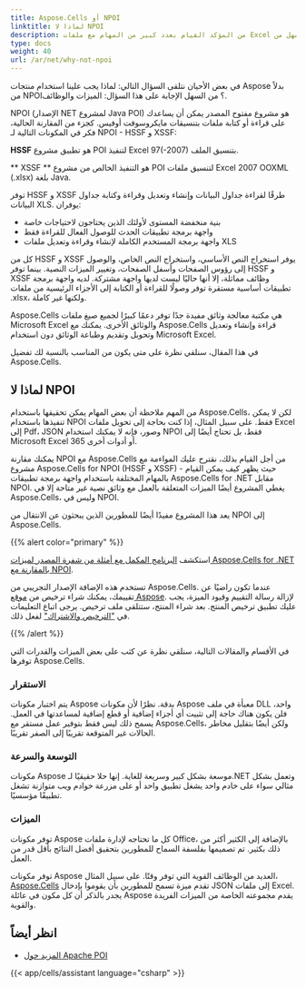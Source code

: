 ```yaml
---
title: Aspose.Cells أو NPOI
linktitle: لماذا لا NPOI
description: من المؤكد القيام بعدد كبير من المهام مع ملفات Excel بشكل أسرع وأسهل من NPOI باستخدام C#.
type: docs
weight: 40
url: /ar/net/why-not-npoi
---
```


في بعض الأحيان نتلقى السؤال التالي: لماذا يجب علينا استخدام منتجات Aspose بدلاً من NPOI؟ من السهل الإجابة على هذا السؤال: الميزات والوظائف.

NPOI (الإصدار NET لمشروع Java POI) هو مشروع مفتوح المصدر يمكن أن يساعدك على قراءة أو كتابة ملفات بتنسيقات مايكروسوفت أوفيس. كجزء من المقارنة الحالية، فكر في المكونات التالية لـ NPOI - HSSF و XSSF:

**HSSF** هو تطبيق مشروع POI لتنفيذ Excel 97(-2007) بتنسيق الملف.

** XSSF ** هو التنفيذ الخالص من مشروع POI لتنسيق ملفات Excel 2007 OOXML (.xlsx) بلغة Java.

توفر HSSF و XSSF طرقًا لقراءة جداول البيانات وإنشاء وتعديل وقراءة وكتابة جداول البيانات XLS. يوفران:

- بنية منخفضة المستوى لأولئك الذين يحتاجون لاحتياجات خاصة
- واجهة برمجة تطبيقات الحدث للوصول الفعال للقراءة فقط
- واجهة برمجة المستخدم الكاملة لإنشاء وقراءة وتعديل ملفات XLS

كل من HSSF و XSSF يوفر استخراج النص الأساسي، واستخراج النص الخاص، والوصول إلى رؤوس الصفحات وأسفل الصفحات، وتغيير الميزات النصية. بينما توفر HSSF و XSSF وظائف مماثلة، إلا أنها حاليًا ليست لديها واجهة مشتركة. لديه واجهة برمجة تطبيقات أساسية مستقرة توفر وصولًا للقراءة أو الكتابة إلى الأجزاء الرئيسية من ملفات .xlsx، ولكنها غير كاملة.

Aspose.Cells هي مكتبة معالجة وثائق مفيدة جدًا توفر دعمًا كبيرًا لجميع صيغ ملفات Microsoft Excel والوثائق الأخرى. يمكنك مع Aspose.Cells قراءة وإنشاء وتعديل وتحويل وتقديم وطباعة الوثائق دون استخدام Microsoft Excel.

في هذا المقال، سنلقي نظرة على متى يكون من المناسب بالنسبة لك تفضيل Aspose.Cells.

## لماذا لا NPOI

من المهم ملاحظة أن بعض المهام يمكن تحقيقها باستخدام Aspose.Cells، لكن لا يمكن تنفيذها باستخدام NPOI فقط. على سبيل المثال، إذا كنت بحاجة إلى تحويل ملفات Excel إلى Pdf، JSON وصور، فإنه لا يمكنك استخدام NPOI فقط، بل تحتاج أيضًا إلى Microsoft Excel 365 أو أدوات أخرى.

يمكنك مقارنة NPOI مع Aspose.Cells من أجل القيام بذلك، نقترح عليك المواءمة مع مشروع Aspose.Cells for NPOI (HSSF و XSSF) - حيث يظهر كيف يمكن القيام بالمهام المختلفة باستخدام واجهة برمجة تطبيقات Aspose.Cells for .NET مقابل NPOI. يغطي المشروع أيضًا الميزات المتعلقة بالعمل مع وثائق نصية غير متاحة إلا في Aspose.Cells، وليس في NPOI.

يعد هذا المشروع مفيدًا أيضًا للمطورين الذين يبحثون عن الانتقال من NPOI إلى Aspose.Cells.

{{% alert color="primary" %}}

استكشف [البرنامج المكمل مع أمثلة من شفرة المصدر لميزات Aspose.Cells for .NET بالمقارنة مع NPOI](https://github.com/aspose-cells/Aspose.Cells-for-.NET/tree/master/Plugins/NPOI).

تستخدم هذه الإضافة الإصدار التجريبي من Aspose.Cells. عندما تكون راضيًا عن تقييمك، يمكنك شراء ترخيص من [موقع Aspose](https://purchase.aspose.com/buy). لإزالة رسالة التقييم وقيود الميزة، يجب عليك تطبيق ترخيص المنتج. بعد شراء المنتج، ستتلقى ملف ترخيص. يرجى اتباع التعليمات في ["الترخيص والاشتراك"](/cells/ar/net/licensing/) لفعل ذلك.

{{% /alert %}}

في الأقسام والمقالات التالية، سنلقي نظرة عن كثب على بعض الميزات والقدرات التي توفرها Aspose.Cells.

### الاستقرار

يتم اختبار مكونات Aspose بدقة. نظرًا لأن مكونات Aspose معبأة في ملف DLL واحد، فلن يكون هناك حاجة إلى تثبيت أي أجزاء إضافية أو قطع إضافية لمساعدتها في العمل. يسمح ذلك ليس فقط بتوفير عمل مستقر مع Aspose.Cells، ولكن أيضًا بتقليل مخاطر الحالات غير المتوقعة تقريبًا إلى الصفر تقريبًا.

### التوسعة والسرعة

مكونات Aspose موسعة بشكل كبير وسريعة للغاية. إنها حلا حقيقيًا لـ.NET وتعمل بشكل مثالي سواء على خادم واحد يشغل تطبيق واحد أو على مزرعة خوادم ويب متوازنة تشغل تطبيقًا مؤسسيًا.

### الميزات

توفر مكونات Aspose كل ما تحتاجه لإدارة ملفات Office، بالإضافة إلى الكثير أكثر من ذلك بكثير. تم تصميمها بفلسفة السماح للمطورين بتحقيق أفضل النتائج بأقل قدر من العمل.

توفر مكونات Aspose العديد من الوظائف القوية التي توفر وقتًا. على سبيل المثال، [Aspose.Cells](https://products.aspose.com/cells/net/) تقدم ميزة تسمح للمطورين بأن يقوموا بإدخال JSON إلى ملفات Excel. يجدر بالذكر أن كل مكون في عائلة Aspose يقدم مجموعته الخاصة من الميزات الفريدة والقوية.

## انظر أيضاً

* [المزيد حول Apache POI](https://poi.apache.org/)

{{< app/cells/assistant language="csharp" >}}
